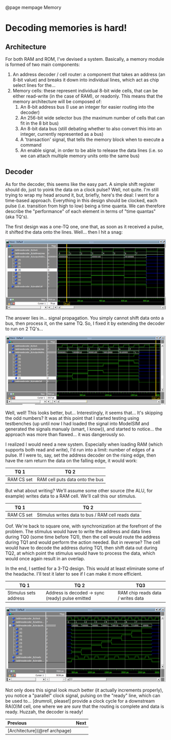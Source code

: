 @page mempage Memory

# Decoding memories is hard!

## Architecture
For both RAM and ROM, I've devised a system. Basically, a memory module is formed of two main components:
   1. An address decoder / cell router: a component that takes an address (an 8-bit value) and breaks it down into
    individual lines, which act as chip select lines for the...
   2. Memory cells: these represent individual 8-bit wide cells, that can be either read-write (in the case of RAM), or 
   readonly. 
   This means that the memory architecture will be composed of:
      1. An 8-bit address bus (I use an integer for easier routing into the decoder)
      2. An 256-bit wide selector bus (the maximum number of cells that can fit in the 8 bit bus)
      3. An 8-bit data bus (still debating whether to also convert this into an integer, currently represented as a bus)
      4. A 'transaction' signal, that tells the memory block when to execute a command
      5. An enable signal, in order to be able to release the data lines (i.e. so we can attach multiple memory units
      onto the same bus)

## Decoder
As for the decoder, this seems like the easy part. A simple shift register should do, just to yoink the data on a clock
pulse? Well, not quite. I'm still trying to wrap my head around it, but, briefly, here's the deal:
I went for a time-based approach. Everything in this design should be clocked, each pulse (i.e. transition from high to
low) being a time quanta. We can therefore describe the "performance" of each element in terms of "time quantas"
(aka TQ's).

The first design was a one-TQ one, one that, as soon as it received a pulse, it shifted the data onto the lines. Well...
then I hit a snag:

<img alt="Decoder1TQ.png" src="Decoder1TQ.png"/>

The answer lies in... signal propagation. You simply cannot shift data onto a bus, then process it, on the same TQ. So,
I fixed it by extending the decoder to run on 2 TQ's...

![Decoder2TQ.png](Decoder2TQ.png)

Well, well! This looks better, but... Interestingly, it seems that... It's skipping the odd numbers? It was at this
point that I started testing using testbenches (up until now I had loaded the signal into ModelSIM and generated the
signals manualy (smart, I know)), and started to notice... the approach was more than flawed... it was dangerously so.

I realized I would need a new system. Especially when loading RAM (which supports both read and write), I'd run into a
limit: number of edges of a pulse. If I were to, say, set the address decoder on the rising edge, then have the ram
return the data on the falling edge, it would work:

| TQ 1       | TQ 2                            |
|------------|---------------------------------|
| RAM CS set | RAM cell puts data onto the bus |

But what about writing? We'll assume some other source (the ALU, for example) writes data to a RAM cell. We'll call this
our stimulus.
 
| TQ 1       | TQ 2                                              |
|------------|---------------------------------------------------|
| RAM CS set | Stimulus writes data to bus / RAM cell reads data |

Oof. We're back to square one, with synchronization at the forefront of the problem. The stimulus would have to write
the address and data lines during TQ0 (some time before TQ1), then the cell would route the address during TQ1 and would
perform the action needed. But in reverse? The cell would have to decode the address during TQ1, then shift data out
during TQ2, at which point the stimulus would have to process the data, which would once again result in an overlap.

In the end, I settled for a 3-TQ design. This would at least eliminate some of the headache. I'll test it later to see
if I can make it more efficient.

| TQ 1                  | TQ 2                                             | TQ3                               |
|-----------------------|--------------------------------------------------|-----------------------------------|
| Stimulus sets address | Address is decoded -> sync (ready) pulse emitted | RAM chip reads data / writes data |

![Decoder3TQ.png](Decoder3TQ.png)

Not only does this signal look much better (it actually increments properly), you notice a "parallel" clock signal,
pulsing on the "ready" line, which can be used to... [drumroll, please!] provide a clock cycle for a downstream RA(O)M
cell, one where we are _sure_ that the routing is complete and data is ready. Huzzah, the decoder is ready!

<div class="section_buttons">
 
| Previous                      |                              Next |
|:------------------------------|----------------------------------:|
| [Architecture](@ref archpage) |                                   |
 
</div>